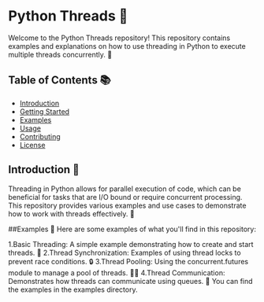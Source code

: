 # Python Threads 🧵

Welcome to the Python Threads repository! This repository contains examples and explanations on how to use threading in Python to execute multiple threads concurrently. 🚀

## Table of Contents 📚

- [Introduction](#introduction)
- [Getting Started](#getting-started)
- [Examples](#examples)
- [Usage](#usage)
- [Contributing](#contributing)
- [License](#license)

## Introduction 📖

Threading in Python allows for parallel execution of code, which can be beneficial for tasks that are I/O bound or require concurrent processing. This repository provides various examples and use cases to demonstrate how to work with threads effectively. 🔄

##Examples 📝
  Here are some examples of what you'll find in this repository:
  
  1.Basic Threading: A simple example demonstrating how to create and start threads. 🧵
  2.Thread Synchronization: Examples of using thread locks to prevent race conditions. 🔒
  3.Thread Pooling: Using the concurrent.futures module to manage a pool of threads. 🏊‍♂️
  4.Thread Communication: Demonstrates how threads can communicate using queues. 💬
  You can find the examples in the examples directory.
